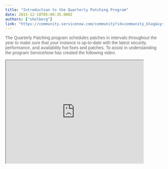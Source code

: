 ```yaml
---
title: "Introduction to the Quarterly Patching Program"
date: 2015-12-18T05:09:35.000Z
authors: ["sholberg"]
link: "https://community.servicenow.com/community?id=community_blog&sys_id=2f0d6ea5dbd0dbc01dcaf3231f96194e"
---
```

<p style="font-family: arial, sans-serif; color: #666666;"><span style="color: #666666; font-family: Arial;">The Quarterly Patching program schedules patches in intervals throughout the year to make sure that your instance is up-to-date with the latest security, performance, and availability hot fixes and patches. To assist in understanding the program ServiceNow has created the following video.</span></p><p style="font-family: arial, sans-serif; color: #666666;"></p><p style="font-family: arial, sans-serif; color: #666666;"><iframe src="https://youtube.com/embed/gIgprloNYCI" width="440" height="330"/></p>